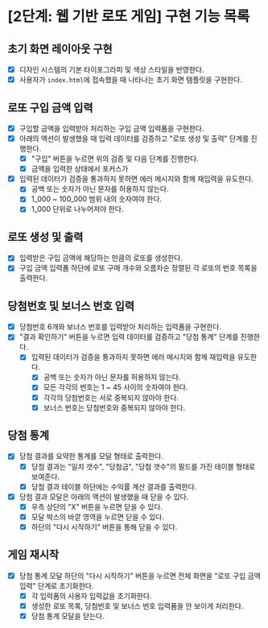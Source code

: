 # [2단계: 웹 기반 로또 게임] 구현 기능 목록

## 초기 화면 레이아웃 구현
- [x] 디자인 시스템의 기본 타이포그라피 및 색상 스타일을 반영한다.
- [x] 사용자가 `index.html`에 접속했을 때 나타나는 초기 화면 템플릿을 구현한다.

## 로또 구입 금액 입력
- [x] 구입할 금액을 입력받아 처리하는 구입 금액 입력폼을 구현한다.
- [x] 아래의 액션이 발생했을 때 입력 데이터를 검증하고 "로또 생성 및 출력" 단계를 진행한다.
  - [x] "구입" 버튼을 누르면 위의 검증 및 다음 단계를 진행한다.
  - [x] 금액을 입력한 상태에서 포커스가
- [x] 입력된 데이터가 검증을 통과하지 못하면 에러 메시지와 함께 재입력을 유도한다.
  - [x] 공백 또는 숫자가 아닌 문자를 허용하지 않는다.
  - [x] 1_000 ~ 100_000 범위 내의 숫자여야 한다.
  - [x] 1_000 단위로 나누어져야 한다.

## 로또 생성 및 출력
- [x] 입력받은 구입 금액에 해당하는 만큼의 로또를 생성한다.
- [x] 구입 금액 입력폼 하단에 로또 구매 개수와 오름차순 정렬된 각 로또의 번호 목록을 출력한다.

## 당첨번호 및 보너스 번호 입력
- [x] 당첨번호 6개와 보너스 번호를 입력받아 처리하는 입력폼을 구현한다.
- [x] "결과 확인하기" 버튼을 누르면 입력 데이터를 검증하고 "당첨 통계" 단계를 진행한다.
  - [x] 입력된 데이터가 검증을 통과하지 못하면 에러 메시지와 함께 재입력을 유도한다.
    - [x] 공백 또는 숫자가 아닌 문자를 허용하지 않는다.
    - [x] 모든 각각의 번호는 1 ~ 45 사이의 숫자여야 한다.
    - [x] 각각의 당첨번호는 서로 중복되지 않아야 한다.
    - [x] 보너스 번호는 당첨번호와 중복되지 않아야 한다.

## 당첨 통계
- [x] 당첨 결과를 요약한 통계를 모달 형태로 출력한다.
  - [x] 당첨 결과는 "일치 갯수", "당첨금", "당첨 갯수"의 필드를 가진 테이블 형태로 보여준다.
  - [x] 당첨 결과 테이블 하단에는 수익률 계산 결과를 출력한다.
- [x] 당첨 결과 모달은 아래의 액션이 발생했을 때 닫을 수 있다.
  - [x] 우측 상단의 "X" 버튼을 누르면 닫을 수 있다.
  - [x] 모달 박스의 바깥 영역을 누르면 닫을 수 있다.
  - [x] 하단의 "다시 시작하기" 버튼을 통해 닫을 수 있다.

## 게임 재시작
- [x] 당첨 통계 모달 하단의 "다시 시작하기" 버튼을 누르면 전체 화면을 "로또 구입 금액 입력" 단계로 초기화한다.
  - [x] 각 입력폼의 사용자 입력값을 초기화한다.
  - [x] 생성한 로또 목록, 당첨번호 및 보너스 번호 입력폼을 안 보이게 처리한다.
  - [x] 당첨 통계 모달을 닫는다.
